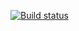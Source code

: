 [![Build status](https://ci.appveyor.com/api/projects/status/f9jm1h6rryl05n9n/branch/main?svg=true)](https://ci.appveyor.com/project/SergeiGolybev/postmanechohw/branch/main)
